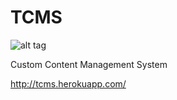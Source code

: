 # TCMS

![alt tag](http://tcms.herokuapp.com/assets/img/logo.png)

Custom Content Management System

http://tcms.herokuapp.com/

